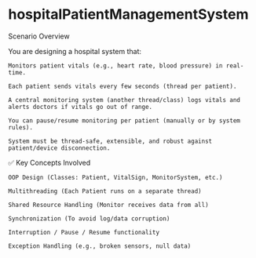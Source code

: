 # hospitalPatientManagementSystem
 Scenario Overview

You are designing a hospital system that:

    Monitors patient vitals (e.g., heart rate, blood pressure) in real-time.

    Each patient sends vitals every few seconds (thread per patient).

    A central monitoring system (another thread/class) logs vitals and alerts doctors if vitals go out of range.

    You can pause/resume monitoring per patient (manually or by system rules).

    System must be thread-safe, extensible, and robust against patient/device disconnection.

✅ Key Concepts Involved

    OOP Design (Classes: Patient, VitalSign, MonitorSystem, etc.)

    Multithreading (Each Patient runs on a separate thread)

    Shared Resource Handling (Monitor receives data from all)

    Synchronization (To avoid log/data corruption)

    Interruption / Pause / Resume functionality

    Exception Handling (e.g., broken sensors, null data)

